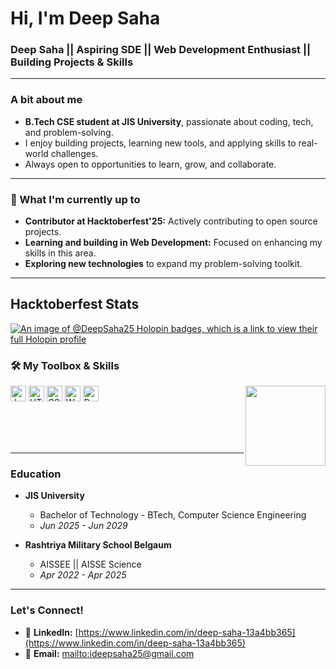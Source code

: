 # Hi, I'm Deep Saha 

### Deep Saha || Aspiring SDE || Web Development Enthusiast || Building Projects & Skills

---

###  A bit about me

-   **B.Tech CSE student at JIS University**, passionate about coding, tech, and problem-solving.
-   I enjoy building projects, learning new tools, and applying skills to real-world challenges.
-   Always open to opportunities to learn, grow, and collaborate.

---

### 🚀 What I'm currently up to

-   **Contributor at Hacktoberfest'25:** Actively contributing to open source projects.
-   **Learning and building in Web Development:** Focused on enhancing my skills in this area.
-   **Exploring new technologies** to expand my problem-solving toolkit.

---
## Hacktoberfest Stats

[![An image of @DeepSaha25 Holopin badges, which is a link to view their full Holopin profile](https://holopin.me/DeepSaha25)](https://www.holopin.io/@deepsaha25#)

### 🛠️ My Toolbox & Skills
  
<p align="left">
    <img src="https://img.shields.io/badge/JavaScript-F7DF1E?style=flat&logo=javascript&logoColor=black" alt="JavaScript" height="25"/>
    <img src="https://img.shields.io/badge/HTML5-E34F26?style=flat&logo=html5&logoColor=white" alt="HTML5" height="25"/>
    <img src="https://img.shields.io/badge/CSS3-1572B6?style=flat&logo=css3&logoColor=white" alt="CSS3" height="25"/>
    <img src="https://img.shields.io/badge/Web_Development-303030?style=flat&logo=web&logoColor=white" alt="Web Development" height="25"/>
    <img src="https://img.shields.io/badge/Problem--Solving-FF5722?style=flat&logo=codepen&logoColor=white" alt="Problem Solving" height="25"/>
    <img align="right" height="128" src="https://clintbird.com/images/posts/2017/gifs-2.gif"  />
</p>
<br>
<br>
<br>

---

###  Education

-   **JIS University**
    * Bachelor of Technology - BTech, Computer Science Engineering
    * *Jun 2025 - Jun 2029*

-   **Rashtriya Military School Belgaum**
    * AISSEE || AISSE Science
    * *Apr 2022 - Apr 2025*
    
---

### Let's Connect!

-   🔗 **LinkedIn:** [https://www.linkedin.com/in/deep-saha-13a4bb365](https://www.linkedin.com/in/deep-saha-13a4bb365)
-   📧 **Email:** [mailto:ideepsaha25@gmail.com](mailto:ideepsaha25@gmail.com)
